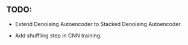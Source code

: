 ## TODO:

- Extend Denoising Autoencoder to Stacked Denoising Autoencoder.

- Add shuffling step in CNN training.
